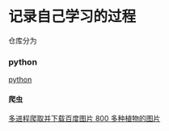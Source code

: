 # 记录自己学习的过程
仓库分为 
###  python 
[python](../python/)
#### 爬虫
[多进程爬取并下载百度图片 800 多种植物的图片](../python/plants_pic/)